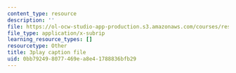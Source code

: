 ```yaml
---
content_type: resource
description: ''
file: https://ol-ocw-studio-app-production.s3.amazonaws.com/courses/res-18-008-calculus-revisited-complex-variables-differential-equations-and-linear-algebra-fall-2011/0bb792498077469ea8e41788836bfb29_Bk9SZMsPEHk.srt
file_type: application/x-subrip
learning_resource_types: []
resourcetype: Other
title: 3play caption file
uid: 0bb79249-8077-469e-a8e4-1788836bfb29
---
```


